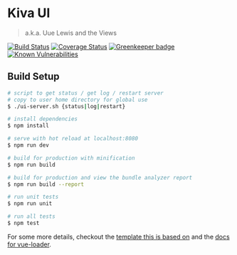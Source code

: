 # Kiva UI

> a.k.a. Uue Lewis and the Views

[![Build Status](https://travis-ci.org/kiva/ui.svg?branch=master)](https://travis-ci.org/kiva/ui)
[![Coverage Status](https://coveralls.io/repos/github/kiva/ui/badge.svg?branch=master)](https://coveralls.io/github/kiva/ui?branch=master)
[![Greenkeeper badge](https://badges.greenkeeper.io/kiva/ui.svg)](https://greenkeeper.io/)
[![Known Vulnerabilities](https://snyk.io/test/github/kiva/ui/badge.svg)](https://snyk.io/test/github/kiva/ui)

## Build Setup


``` bash
# script to get status / get log / restart server
# copy to user home directory for global use
$ ./ui-server.sh {status|log|restart}

# install dependencies
$ npm install

# serve with hot reload at localhost:8080
$ npm run dev

# build for production with minification
$ npm run build

# build for production and view the bundle analyzer report
$ npm run build --report

# run unit tests
$ npm run unit

# run all tests
$ npm test
```

For some more details, checkout the [template this is based on](http://vuejs-templates.github.io/webpack/) and the [docs for vue-loader](http://vuejs.github.io/vue-loader).


